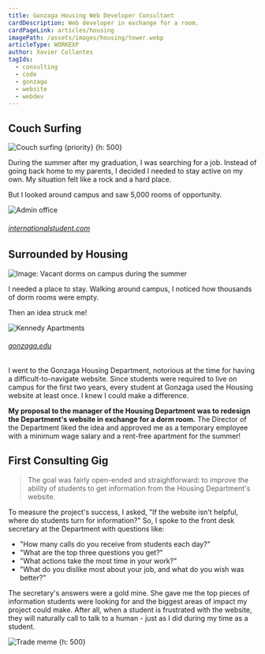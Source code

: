 ```yaml
---
title: Gonzaga Housing Web Developer Consultant
cardDescription: Web developer in exchange for a room.
cardPageLink: articles/housing
imagePath: /assets/images/housing/tower.webp
articleType: WORKEXP
author: Xavier Collantes
tagIds:
  - consulting
  - code
  - gonzaga
  - website
  - webdev
---
```


## Couch Surfing

![Couch surfing {priority} {h: 500}](/assets/images/housing/couch-collage.webp)

During the summer after my graduation, I was searching for a job. Instead of
going back home to my parents, I decided I needed to stay active on my own. My
situation felt like a rock and a hard place.

But I looked around campus and saw 5,000 rooms of opportunity.

![Admin office](/assets/images/housing/admin.webp)

###### [internationalstudent.com](https://www.internationalstudent.com/school-search/1065/usa/washington/gonzaga-university/)

## Surrounded by Housing

![Image: Vacant dorms on campus during the
summer](/assets/images/housing/buzz_apartments.webp)

I needed a place to stay. Walking around campus, I noticed how thousands of dorm
rooms were empty.

Then an idea struck me!

![Kennedy Apartments](/assets/images/housing/kennedy.webp)

###### [gonzaga.edu](https://www.gonzaga.edu)

I went to the Gonzaga Housing Department, notorious at the time for having a
difficult-to-navigate website. Since students were required to live on campus
for the first two years, every student at Gonzaga used the Housing website at
least once. I knew I could make a difference.

**My proposal to the manager of the Housing Department was to redesign the
Department's website in exchange for a dorm room.** The Director of the
Department liked the idea and approved me as a temporary employee with a minimum
wage salary and a rent-free apartment for the summer!

## First Consulting Gig

> The goal was fairly open-ended and straightforward: to improve the ability of
> students to get information from the Housing Department's website.

To measure the project's success, I asked, "If the website isn't helpful, where
do students turn for information?" So, I spoke to the front desk secretary at
the Department with questions like:

- "How many calls do you receive from students each day?"
- "What are the top three questions you get?"
- "What actions take the most time in your work?"
- "What do you dislike most about your job, and what do you wish was better?"

The secretary's answers were a gold mine. She gave me the top pieces of
information students were looking for and the biggest areas of impact my project
could make. After all, when a student is frustrated with the website, they will
naturally call to talk to a human - just as I did during my time as a student.

![Trade meme {h: 500}](/assets/images/housing/trade.webp)
